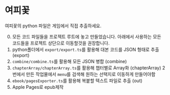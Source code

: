 # 여피꽃

여피꽃의 python 파일은 게임에서 직접 추출하세요.

0. 모든 코드 파일들을 프로젝트 루트에 놓고 만들었습니다. 아래에서 사용하는 모든 코드들을 프로젝트 상단으로 이동할것을 권장합니다.
1. python폴더에서 `export/export.ts`를 활용해 대본 코드를 JSON 형태로 추출 (export)
2. `combine/combine.ts`를 활용해 모든 JSON 병합 (combine)
3. `chapterArray/chapterArray.ts`를 활용해 챕터별로 Array화 (chapterArray)
   2번에서 만든 작업물에서 `menu`를 검색해 원하는 선택지로 이동하게 만들어야함
4. `ebook/pagesExporter.ts`를 활용해 복붙할 텍스트 파일로 추출 (out)
5. Apple Pages로 epub제작
